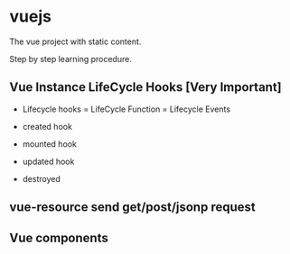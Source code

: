 # vuejs
The vue project with static content. 

Step by step learning procedure. 

## Vue Instance LifeCycle Hooks [Very Important]

- Lifecycle hooks = LifeCycle Function = Lifecycle Events

- created hook

- mounted hook

- updated hook

- destroyed 

## vue-resource send get/post/jsonp request

## Vue components 


